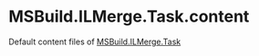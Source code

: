 # MSBuild.ILMerge.Task.content

Default content files of [MSBuild.ILMerge.Task](https://www.nuget.org/packages/MSBuild.ILMerge.Task/)

